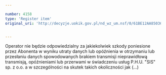 ```yaml
---

number: 4158
type: 'Register item'
original_uri: 'http://decyzje.uokik.gov.pl/nd_wz_um.nsf/0/61BE12AA85036368C1257AED002ECC37?OpenDocument'


---
```


Operator nie będzie odpowiedzialny za jakiekolwiek szkody poniesione przez Abonenta w wyniku utraty danych lub opóźnienia w otrzymaniu lub przesłaniu danych spowodowanych brakiem transmisji nieprawidłową transmisją, opóźnieniami lub przerwami w świadczeniu usług P.H.U. "SIS" sp. z o.o. a w szczególności na skutek takich okoliczności jak (...)
